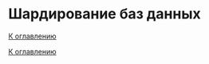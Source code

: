 # Шардирование баз данных

<!--
https://habr.com/ru/companies/oleg-bunin/articles/433370/
https://yandex.cloud/ru/docs/glossary/sharding?utm_referrer=https%3A%2F%2Fwww.google.com%2F&utm_referrer=https%3A%2F%2Fyndx.auth.yandex.cloud%2F
-->

[К оглавлению](../README.md)



[К оглавлению](../README.md)
